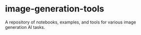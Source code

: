# image-generation-tools
 A repository of notebooks, examples, and tools for various image generation AI tasks.
